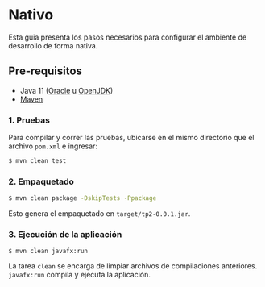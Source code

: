 # Nativo

Esta guia presenta los pasos necesarios para configurar el ambiente de desarrollo de forma nativa.

## Pre-requisitos

- Java 11 ([Oracle](https://www.oracle.com/java/technologies/javase-jdk11-downloads.html) u [OpenJDK](https://openjdk.java.net/install/))
- [Maven](https://maven.apache.org/)

### 1. Pruebas

Para compilar y correr las pruebas, ubicarse en el mismo directorio que el archivo `pom.xml` e ingresar:

```bash
$ mvn clean test
```

### 2. Empaquetado

```bash
$ mvn clean package -DskipTests -Ppackage
```

Esto genera el empaquetado en `target/tp2-0.0.1.jar`.

### 3. Ejecución de la aplicación

```shell script
$ mvn clean javafx:run
```

La tarea `clean` se encarga de limpiar archivos de compilaciones anteriores. `javafx:run` compila y ejecuta la aplicación.

